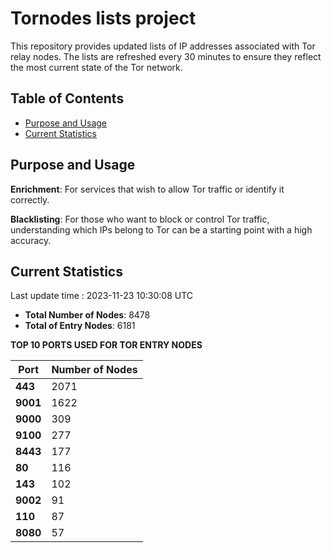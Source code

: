 # Tornodes lists project

This repository provides updated lists of IP addresses associated with Tor relay nodes. The lists are refreshed every 30 minutes to ensure they reflect the most current state of the Tor network.

## Table of Contents

- [Purpose and Usage](#purpose-and-usage)
- [Current Statistics](#current-statistics)


## Purpose and Usage

**Enrichment**: For services that wish to allow Tor traffic or identify it correctly.

**Blacklisting**: For those who want to block or control Tor traffic, understanding which IPs belong to Tor can be a starting point with a high accuracy.

## Current Statistics

Last update time : 2023-11-23 10:30:08 UTC

- **Total Number of Nodes**: 8478
- **Total of Entry Nodes**: 6181

**TOP 10 PORTS USED FOR TOR ENTRY NODES**

| **Port** | **Number of Nodes** |
|------|-----------------|
| **443**   | 2071  |
| **9001**   | 1622  |
| **9000**   | 309  |
| **9100**   | 277  |
| **8443**   | 177  |
| **80**   | 116  |
| **143**   | 102  |
| **9002**   | 91  |
| **110**   | 87  |
| **8080**   | 57  |

